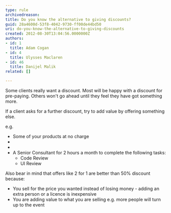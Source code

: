 ```yaml
---
type: rule
archivedreason: 
title: Do you know the alternative to giving discounts?
guid: 28a4600d-53f8-4042-9730-ff00de44bd50
uri: do-you-know-the-alternative-to-giving-discounts
created: 2012-08-30T13:04:56.0000000Z
authors:
- id: 1
  title: Adam Cogan
- id: 4
  title: Ulysses Maclaren
- id: 46
  title: Danijel Malik
related: []

---
```


Some clients really want a discount. Most will be happy with a discount for pre-paying. Others won't go ahead until they feel they have got something more.

If a client asks for a further discount, try to add value by offering something else.

e.g.

<!--endintro-->

* Some of your products at no charge
* 
* 
* A Senior Consultant for 2 hours a month to complete the following tasks:
    * Code Review
    * UI Review


Also bear in mind that offers like 2 for 1 are better than 50% discount because:

* You sell for the price you wanted instead of losing money - adding an extra person or a licence is inexpensive
* You are adding value to what you are selling e.g. more people will turn up to the event
